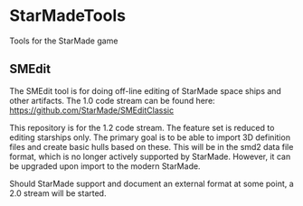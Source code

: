 # StarMadeTools
Tools for the StarMade game

## SMEdit
The SMEdit tool is for doing off-line editing of StarMade space ships and other artifacts.
The 1.0 code stream can be found here: https://github.com/StarMade/SMEditClassic

This repository is for the 1.2 code stream. The feature set is reduced to editing starships only.
The primary goal is to be able to import 3D definition files and create basic hulls based on these.
This will be in the smd2 data file format, which is no longer actively supported by StarMade.
However, it can be upgraded upon import to the modern StarMade.

Should StarMade support and document an external format at some point, a 2.0 stream will be started.
